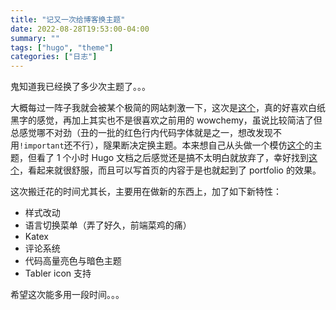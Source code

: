 ```yaml
---
title: "记又一次给博客换主题"
date: 2022-08-28T19:53:00-04:00
summary: ""
tags: ["hugo", "theme"]
categories: ["日志"]
---
```

鬼知道我已经换了多少次主题了。。。


大概每过一阵子我就会被某个极简的网站刺激一下，这次是[这个](https://stdrc.cc/)，真的好喜欢白纸黑字的感觉，再加上其实也不是很喜欢之前用的 wowchemy，虽说比较简洁了但总感觉哪不对劲（丑的一批的红色行内代码字体就是之一，想改发现不用`!important`还不行），隧果断决定换主题。本来想自己从头做一个模仿[这个](https://github.com/verilab/purepress-theme-minimal)的主题，但看了 1 个小时 Hugo 文档之后感觉还是搞不太明白就放弃了，幸好找到[这个](https://github.com/panr/hugo-theme-hello-friend)，看起来就很舒服，而且可以写首页的内容于是也就起到了 portfolio 的效果。

这次搬迁花的时间尤其长，主要用在做新的东西上，加了如下新特性：

- 样式改动
- 语言切换菜单（弄了好久，前端菜鸡的痛）
- Katex
- 评论系统
- 代码高量亮色与暗色主题
- Tabler icon 支持

希望这次能多用一段时间。。。
